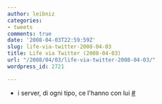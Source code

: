 ```yaml
---
author: leibniz
categories:
- tweets
comments: true
date: '2008-04-03T22:59:59Z'
slug: life-via-twitter-2008-04-03
title: Life via Twitter (2008-04-03)
url: "/2008/04/03/life-via-twitter-2008-04-03/"
wordpress_id: 2721

---
```

* i server, di ogni tipo, ce l'hanno con lui [#](http://twitter.com/leibniz/statuses/782344498)


